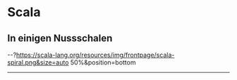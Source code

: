 # Scala
## In einigen Nussschalen

--?https://scala-lang.org/resources/img/frontpage/scala-spiral.png&size=auto 50%&position=bottom

---
